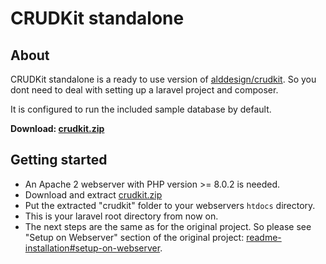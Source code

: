 # CRUDKit standalone
## About
CRUDKit standalone is a ready to use version of [alddesign/crudkit](https://github.com/alddesign/crudkit). So you dont need to deal with setting up a laravel project and composer.

It is configured to run the included sample database by default.

**Download: [crudkit.zip](./crudkit.zip)**

## Getting started
* An Apache 2 webserver with PHP version >= 8.0.2 is needed.
* Download and extract [crudkit.zip](./crudkit.zip) 
* Put the extracted "crudkit" folder to your webservers `htdocs` directory. 
* This is your laravel root directory from now on.
* The next steps are the same as for the original project. So please see "Setup on Webserver" section of the original project: [readme-installation#setup-on-webserver](https://github.com/alddesign/crudkit/blob/master/readme-installation.md#setup-on-webserver).

